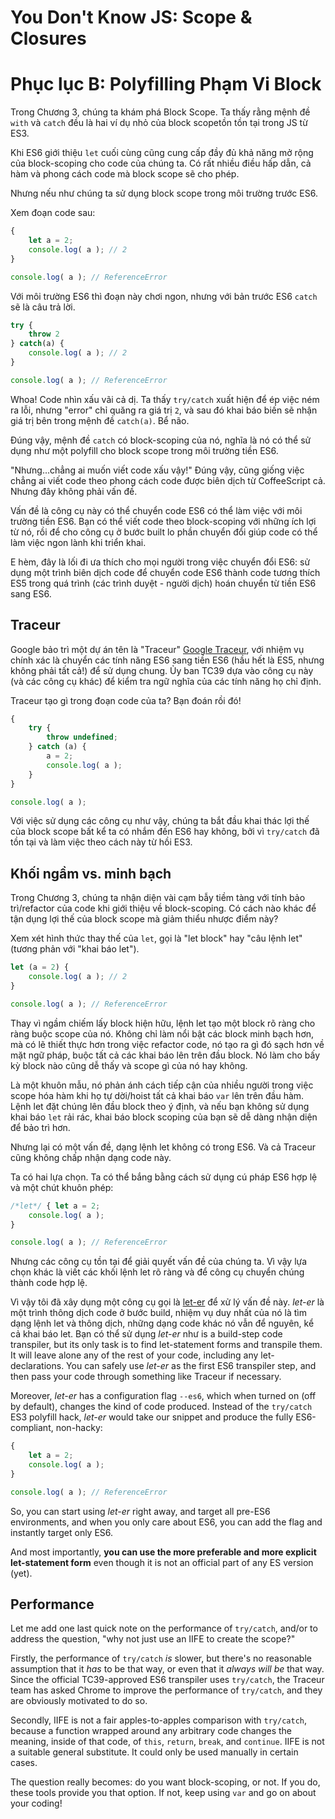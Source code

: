 # You Don't Know JS: Scope & Closures
# Phục lục B: Polyfilling Phạm Vi Block

Trong Chương 3, chúng ta khám phá Block Scope. Ta thấy rằng mệnh đề `with` và `catch` đều là hai ví dụ nhỏ của block scopetồn tồn tại trong JS từ ES3.

Khi ES6 giới thiệu `let` cuối cùng cũng cung cấp đầy đủ khả năng mở rộng của block-scoping cho code của chúng ta. Có rất nhiều điều hấp dẫn, cả hàm và phong cách code mà block scope sẽ cho phép.

Nhưng nếu như chúng ta sử dụng block scope trong môi trường trước ES6.

Xem đoạn code sau:

```js
{
	let a = 2;
	console.log( a ); // 2
}

console.log( a ); // ReferenceError
```

Với môi trường ES6 thì đoạn này chơi ngon, nhưng với bản trước ES6 `catch` sẽ là câu trả lời.

```js
try {
	throw 2
} catch(a) {
	console.log( a ); // 2
}

console.log( a ); // ReferenceError
```

Whoa! Code nhìn xấu vãi cả dị. Ta thấy `try/catch` xuất hiện để ép việc ném ra lỗi, nhưng "error" chỉ quăng ra giá trị `2`, và sau đó khai báo biến sẽ nhận giá trị bên trong mệnh đề `catch(a)`. Bể não.

Đúng vậy, mệnh đề `catch` có block-scoping của nó, nghĩa là nó có thể sử dụng như một polyfill cho block scope trong môi trường tiền ES6.

"Nhưng...chẳng ai muốn viết code xấu vậy!" Đúng vậy, cũng giống việc chẳng ai viết code theo phong cách code được biên dịch từ CoffeeScript cả. Nhưng đây không phải vấn đề.

Vấn đề là công cụ này có thể chuyển code ES6 có thể làm việc với môi trường tiền ES6. Bạn có thể viết code theo block-scoping với những ích lợi từ nó, rồi để cho công cụ ở bước built lo phần chuyển đổi giúp code có thể làm việc ngon lành khi triển khai.

E hèm, đây là lối đi ưa thích cho mọi người trong việc chuyển đổi ES6: sử dụng một trình biên dịch code để chuyển code ES6 thành code tương thích ES5 trong quá trình (các trình duyệt - người dịch) hoán chuyển từ tiền ES6 sang ES6.

## Traceur

Google bảo trì một dự án tên là "Traceur" [Google Traceur](http://traceur-compiler.googlecode.com/git/demo/repl.html), với nhiệm vụ chính xác là chuyển các tính năng ES6 sang tiền ES6 (hầu hết là ES5, nhưng không phải tất cả!) để sử dụng chung. Ủy ban TC39 dựa vào công cụ này (và các công cụ khác) để kiểm tra ngữ nghĩa của các tính năng họ chỉ định.

Traceur tạo gì trong đoạn code của ta? Bạn đoán rồi đó!

```js
{
	try {
		throw undefined;
	} catch (a) {
		a = 2;
		console.log( a );
	}
}

console.log( a );
```

Với việc sử dụng các công cụ như vậy, chúng ta bắt đầu khai thác lợi thế của block scope bất kể ta có nhắm đến ES6 hay không, bởi vì `try/catch` đã tồn tại và làm việc theo cách này từ hồi ES3.

## Khối ngầm vs. minh bạch

Trong Chương 3, chúng ta nhận diện vài cạm bẫy tiềm tàng với tính bảo trì/refactor của code khi giới thiệu về block-scoping. Có cách nào khác để tận dụng lợi thế của block scope mà giảm thiểu nhược điểm này?

Xem xét hình thức thay thế của `let`, gọi là "let block" hay "câu lệnh let" (tương phản với "khai báo let").

```js
let (a = 2) {
	console.log( a ); // 2
}

console.log( a ); // ReferenceError
```

Thay vì ngầm chiếm lấy block hiện hữu, lệnh let tạo một block rõ ràng cho ràng buộc scope của nó. Không chỉ làm nổi bật các block minh bạch hơn, mà có lẽ thiết thực hơn trong việc refactor code, nó tạo ra gì đó sạch hơn về mặt ngữ pháp, buộc tất cả các khai báo lên trên đầu block. Nó làm cho bấy kỳ block nào cũng dễ thấy và scope gì của nó hay không.

Là một khuôn mẫu, nó phản ánh cách tiếp cận của nhiều người trong việc scope hóa hàm khi họ tự dời/hoist tất cả khai báo `var` lên trên đầu hàm. Lệnh let đặt chúng lên đầu block theo ý định, và nếu bạn không sử dụng khai báo `let` rải rác, khai báo block scoping của bạn sẽ dễ dàng nhận diện để bảo trì hơn.

Nhưng lại có một vấn đề, dạng lệnh let không có trong ES6. Và cả Traceur cũng không chấp nhận dạng code này.

Ta có hai lựa chọn. Ta có thể bắng bằng cách sử dụng cú pháp ES6 hợp lệ và một chút khuôn phép:

```js
/*let*/ { let a = 2;
	console.log( a );
}

console.log( a ); // ReferenceError
```

Nhưng các công cụ tồn tại để giải quyết vấn đề của chúng ta. Vì vậy lựa chọn khác là viết các khối lệnh let rõ ràng và để công cụ chuyển chúng thành code hợp lệ.

Vì vậy tôi đã xây dụng một công cụ gọi là [let-er](https://github.com/getify/let-er) để xử lý vấn đề này. *let-er* là một trình thông dịch code ở bước build, nhiệm vụ duy nhất của nó là tìm dạng lệnh let và thông dịch, những dạng code khác nó vẫn để nguyên, kể cả khai báo let. Bạn có thể sử dụng *let-er* như
is a build-step code transpiler, but its only task is to find let-statement forms and transpile them. It will leave alone any of the rest of your code, including any let-declarations. You can safely use *let-er* as the first ES6 transpiler step, and then pass your code through something like Traceur if necessary.

Moreover, *let-er* has a configuration flag `--es6`, which when turned on (off by default), changes the kind of code produced. Instead of the `try/catch` ES3 polyfill hack, *let-er* would take our snippet and produce the fully ES6-compliant, non-hacky:

```js
{
	let a = 2;
	console.log( a );
}

console.log( a ); // ReferenceError
```

So, you can start using *let-er* right away, and target all pre-ES6 environments, and when you only care about ES6, you can add the flag and instantly target only ES6.

And most importantly, **you can use the more preferable and more explicit let-statement form** even though it is not an official part of any ES version (yet).

## Performance

Let me add one last quick note on the performance of `try/catch`, and/or to address the question, "why not just use an IIFE to create the scope?"

Firstly, the performance of `try/catch` *is* slower, but there's no reasonable assumption that it *has* to be that way, or even that it *always will be* that way. Since the official TC39-approved ES6 transpiler uses `try/catch`, the Traceur team has asked Chrome to improve the performance of `try/catch`, and they are obviously motivated to do so.

Secondly, IIFE is not a fair apples-to-apples comparison with `try/catch`, because a function wrapped around any arbitrary code changes the meaning, inside of that code, of `this`, `return`, `break`, and `continue`. IIFE is not a suitable general substitute. It could only be used manually in certain cases.

The question really becomes: do you want block-scoping, or not. If you do, these tools provide you that option. If not, keep using `var` and go on about your coding!
